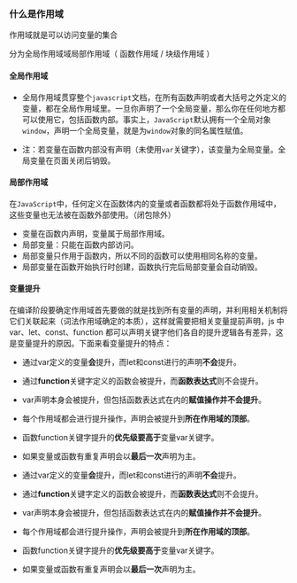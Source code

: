 ### 什么是作用域

作用域就是可以访问变量的集合

分为全局作用域域局部作用域（ 函数作用域 / 块级作用域 ）



#### 全局作用域

- 全局作用域贯穿整个`javascript`文档，在所有函数声明或者大括号之外定义的变量，都在全局作用域里。一旦你声明了一个全局变量，那么你在任何地方都可以使用它，包括函数内部。事实上，`JavaScript`默认拥有一个全局对象`window`，声明一个全局变量，就是为`window`对象的同名属性赋值。

- 注：若变量在函数内部没有声明（未使用`var`关键字），该变量为全局变量。全局变量在页面关闭后销毁。



#### 局部作用域

在`JavaScript`中，任何定义在函数体内的变量或者函数都将处于函数作用域中，这些变量也无法被在函数外部使用。（闭包除外）

- 变量在函数内声明，变量属于局部作用域。
- 局部变量：只能在函数内部访问。
- 局部变量只作用于函数内，所以不同的函数可以使用相同名称的变量。
- 局部变量在函数开始执行时创建，函数执行完后局部变量会自动销毁。



#### 变量提升

在编译阶段要确定作用域首先要做的就是找到所有变量的声明，并利用相关机制将它们关联起来（词法作用域确定的本质），这样就需要把相关变量提前声明，js 中 var、let、const、function 都可以声明关键字他们各自的提升逻辑各有差异，这是变量提升的原因。下面来看变量提升的特点：

- 通过var定义的变量**会**提升，而let和const进行的声明**不会**提升。

- 通过**function**关键字定义的函数会被提升，而**函数表达式**则不会提升。

- var声明本身会被提升，但包括函数表达式在内的**赋值操作并不会提升**。

- 每个作用域都会进行提升操作，声明会被提升到**所在作用域的顶部**。

- 函数function关键字提升的**优先级要高于**变量var关键字。

- 如果变量或函数有重复声明会以**最后一次**声明为主。

- 通过var定义的变量**会**提升，而let和const进行的声明**不会**提升。

- 通过**function**关键字定义的函数会被提升，而**函数表达式**则不会提升。

- var声明本身会被提升，但包括函数表达式在内的**赋值操作并不会提升**。

- 每个作用域都会进行提升操作，声明会被提升到**所在作用域的顶部**。

- 函数function关键字提升的**优先级要高于**变量var关键字。

- 如果变量或函数有重复声明会以**最后一次**声明为主。

